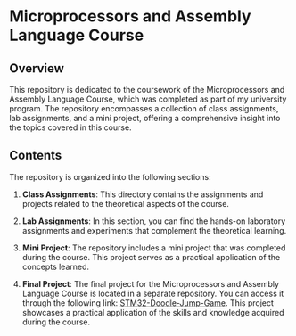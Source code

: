 # Microprocessors and Assembly Language Course

## Overview

This repository is dedicated to the coursework of the Microprocessors and Assembly Language Course, which was completed as part of my university program. The repository encompasses a collection of class assignments, lab assignments, and a mini project, offering a comprehensive insight into the topics covered in this course.

## Contents

The repository is organized into the following sections:

1. **Class Assignments**: This directory contains the assignments and projects related to the theoretical aspects of the course.

2. **Lab Assignments**: In this section, you can find the hands-on laboratory assignments and experiments that complement the theoretical learning.

3. **Mini Project**: The repository includes a mini project that was completed during the course. This project serves as a practical application of the concepts learned.

4. **Final Project**: The final project for the Microprocessors and Assembly Language Course is located in a separate repository. You can access it through the following link: [STM32-Doodle-Jump-Game](https://github.com/kimia-mahdinezhad/STM32-Doodle-Jump-Game). This project showcases a practical application of the skills and knowledge acquired during the course.
